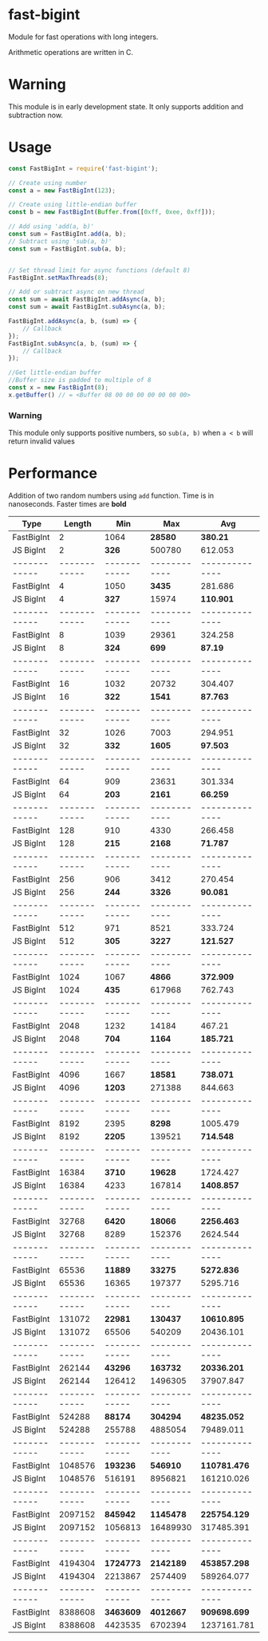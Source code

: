 # fast-bigint
Module for fast operations with long integers.

Arithmetic operations are written in C.
# Warning
This module is in early development state. It only supports addition and subtraction now.
# Usage
```javascript
const FastBigInt = require('fast-bigint');

// Create using number
const a = new FastBigInt(123);

// Create using little-endian buffer
const b = new FastBigInt(Buffer.from([0xff, 0xee, 0xff]));

// Add using 'add(a, b)'
const sum = FastBigInt.add(a, b);
// Subtract using 'sub(a, b)'
const sum = FastBigInt.sub(a, b);


// Set thread limit for async functions (default 8)
FastBigInt.setMaxThreads(8);

// Add or subtract async on new thread
const sum = await FastBigInt.addAsync(a, b);
const sum = await FastBigInt.subAsync(a, b);

FastBigInt.addAsync(a, b, (sum) => {
    // Callback
});
FastBigInt.subAsync(a, b, (sum) => {
    // Callback
});

//Get little-endian buffer
//Buffer size is padded to multiple of 8
const x = new FastBigInt(8);
x.getBuffer() // = <Buffer 08 00 00 00 00 00 00 00>
```

### Warning
This module only supports positive numbers, so `sub(a, b)` when `a < b` will return invalid values
# Performance
Addition of two random numbers using `add` function. Time is in nanoseconds. Faster times are **bold**

|Type        |Length      |Min         |Max         |Avg           |
|------------|------------|------------|------------|--------------|
|FastBigInt  |2           |1064        |**28580**   |**380.21**    |
|JS BigInt   |2           |**326**     |500780      |612.053       |
|------------|------------|------------|------------|--------------|
|FastBigInt  |4           |1050        |**3435**    |281.686       |
|JS BigInt   |4           |**327**     |15974       |**110.901**   |
|------------|------------|------------|------------|--------------|
|FastBigInt  |8           |1039        |29361       |324.258       |
|JS BigInt   |8           |**324**     |**699**     |**87.19**     |
|------------|------------|------------|------------|--------------|
|FastBigInt  |16          |1032        |20732       |304.407       |
|JS BigInt   |16          |**322**     |**1541**    |**87.763**    |
|------------|------------|------------|------------|--------------|
|FastBigInt  |32          |1026        |7003        |294.951       |
|JS BigInt   |32          |**332**     |**1605**    |**97.503**    |
|------------|------------|------------|------------|--------------|
|FastBigInt  |64          |909         |23631       |301.334       |
|JS BigInt   |64          |**203**     |**2161**    |**66.259**    |
|------------|------------|------------|------------|--------------|
|FastBigInt  |128         |910         |4330        |266.458       |
|JS BigInt   |128         |**215**     |**2168**    |**71.787**    |
|------------|------------|------------|------------|--------------|
|FastBigInt  |256         |906         |3412        |270.454       |
|JS BigInt   |256         |**244**     |**3326**    |**90.081**    |
|------------|------------|------------|------------|--------------|
|FastBigInt  |512         |971         |8521        |333.724       |
|JS BigInt   |512         |**305**     |**3227**    |**121.527**   |
|------------|------------|------------|------------|--------------|
|FastBigInt  |1024        |1067        |**4866**    |**372.909**   |
|JS BigInt   |1024        |**435**     |617968      |762.743       |
|------------|------------|------------|------------|--------------|
|FastBigInt  |2048        |1232        |14184       |467.21        |
|JS BigInt   |2048        |**704**     |**1164**    |**185.721**   |
|------------|------------|------------|------------|--------------|
|FastBigInt  |4096        |1667        |**18581**   |**738.071**   |
|JS BigInt   |4096        |**1203**    |271388      |844.663       |
|------------|------------|------------|------------|--------------|
|FastBigInt  |8192        |2395        |**8298**    |1005.479      |
|JS BigInt   |8192        |**2205**    |139521      |**714.548**   |
|------------|------------|------------|------------|--------------|
|FastBigInt  |16384       |**3710**    |**19628**   |1724.427      |
|JS BigInt   |16384       |4233        |167814      |**1408.857**  |
|------------|------------|------------|------------|--------------|
|FastBigInt  |32768       |**6420**    |**18066**   |**2256.463**  |
|JS BigInt   |32768       |8289        |152376      |2624.544      |
|------------|------------|------------|------------|--------------|
|FastBigInt  |65536       |**11889**   |**33275**   |**5272.836**  |
|JS BigInt   |65536       |16365       |197377      |5295.716      |
|------------|------------|------------|------------|--------------|
|FastBigInt  |131072      |**22981**   |**130437**  |**10610.895** |
|JS BigInt   |131072      |65506       |540209      |20436.101     |
|------------|------------|------------|------------|--------------|
|FastBigInt  |262144      |**43296**   |**163732**  |**20336.201** |
|JS BigInt   |262144      |126412      |1496305     |37907.847     |
|------------|------------|------------|------------|--------------|
|FastBigInt  |524288      |**88174**   |**304294**  |**48235.052** |
|JS BigInt   |524288      |255788      |4885054     |79489.011     |
|------------|------------|------------|------------|--------------|
|FastBigInt  |1048576     |**193236**  |**546910**  |**110781.476**|
|JS BigInt   |1048576     |516191      |8956821     |161210.026    |
|------------|------------|------------|------------|--------------|
|FastBigInt  |2097152     |**845942**  |**1145478** |**225754.129**|
|JS BigInt   |2097152     |1056813     |16489930    |317485.391    |
|------------|------------|------------|------------|--------------|
|FastBigInt  |4194304     |**1724773** |**2142189** |**453857.298**|
|JS BigInt   |4194304     |2213867     |2574409     |589264.077    |
|------------|------------|------------|------------|--------------|
|FastBigInt  |8388608     |**3463609** |**4012667** |**909698.699**|
|JS BigInt   |8388608     |4423535     |6702394     |1237161.781   |